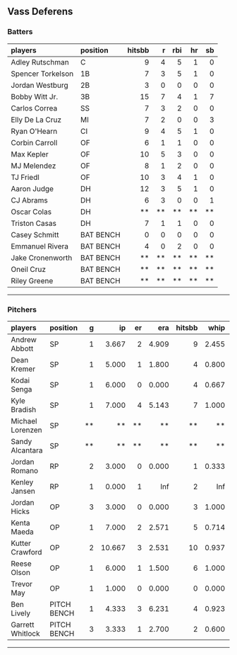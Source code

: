 ## Vass Deferens

### Batters

 
|players           |position  | hitsbb|  r| rbi| hr| sb| 
|:-----------------|:---------|------:|--:|---:|--:|--:| 
|Adley Rutschman   |C         |      9|  4|   5|  1|  0| 
|Spencer Torkelson |1B        |      7|  3|   5|  1|  0| 
|Jordan Westburg   |2B        |      3|  0|   0|  0|  0| 
|Bobby Witt Jr.    |3B        |     15|  7|   4|  1|  7| 
|Carlos Correa     |SS        |      7|  3|   2|  0|  0| 
|Elly De La Cruz   |MI        |      7|  2|   0|  0|  3| 
|Ryan O'Hearn      |CI        |      9|  4|   5|  1|  0| 
|Corbin Carroll    |OF        |      6|  1|   1|  0|  0| 
|Max Kepler        |OF        |     10|  5|   3|  0|  0| 
|MJ Melendez       |OF        |      8|  1|   2|  0|  0| 
|TJ Friedl         |OF        |     10|  3|   4|  1|  0| 
|Aaron Judge       |DH        |     12|  3|   5|  1|  0| 
|CJ Abrams         |DH        |      6|  3|   0|  0|  1| 
|Oscar Colas       |DH        |     **| **|  **| **| **| 
|Triston Casas     |DH        |      7|  1|   1|  0|  0| 
|Casey Schmitt     |BAT BENCH |      0|  0|   0|  0|  0| 
|Emmanuel Rivera   |BAT BENCH |      4|  0|   2|  0|  0| 
|Jake Cronenworth  |BAT BENCH |     **| **|  **| **| **| 
|Oneil Cruz        |BAT BENCH |     **| **|  **| **| **| 
|Riley Greene      |BAT BENCH |     **| **|  **| **| **| 


* * *

### Pitchers

 
|players          |position    |  g|     ip| er|   era| hitsbb|  whip| so|  w| sv| 
|:----------------|:-----------|--:|------:|--:|-----:|------:|-----:|--:|--:|--:| 
|Andrew Abbott    |SP          |  1|  3.667|  2| 4.909|      9| 2.455|  5|  0|  0| 
|Dean Kremer      |SP          |  1|  5.000|  1| 1.800|      4| 0.800|  5|  0|  0| 
|Kodai Senga      |SP          |  1|  6.000|  0| 0.000|      4| 0.667| 10|  1|  0| 
|Kyle Bradish     |SP          |  1|  7.000|  4| 5.143|      7| 1.000|  5|  0|  0| 
|Michael Lorenzen |SP          | **|     **| **|    **|     **|    **| **| **| **| 
|Sandy Alcantara  |SP          | **|     **| **|    **|     **|    **| **| **| **| 
|Jordan Romano    |RP          |  2|  3.000|  0| 0.000|      1| 0.333|  4|  0|  1| 
|Kenley Jansen    |RP          |  1|  0.000|  1|   Inf|      2|   Inf|  0|  0|  0| 
|Jordan Hicks     |OP          |  3|  3.000|  0| 0.000|      3| 1.000|  3|  0|  0| 
|Kenta Maeda      |OP          |  1|  7.000|  2| 2.571|      5| 0.714|  8|  1|  0| 
|Kutter Crawford  |OP          |  2| 10.667|  3| 2.531|     10| 0.937| 14|  0|  0| 
|Reese Olson      |OP          |  1|  6.000|  1| 1.500|      6| 1.000|  7|  1|  0| 
|Trevor May       |OP          |  1|  1.000|  0| 0.000|      0| 0.000|  1|  0|  0| 
|Ben Lively       |PITCH BENCH |  1|  4.333|  3| 6.231|      4| 0.923|  4|  0|  0| 
|Garrett Whitlock |PITCH BENCH |  3|  3.333|  1| 2.700|      2| 0.600|  2|  0|  0| 


* * *


